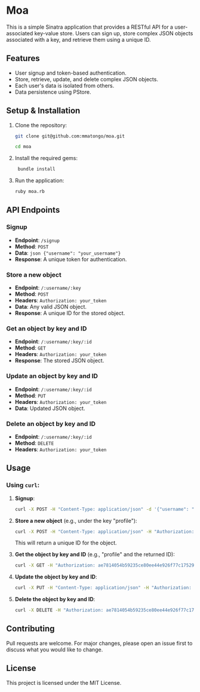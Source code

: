 # Moa

This is a simple Sinatra application that provides a RESTful API for a user-associated key-value store. Users can sign up, store complex JSON objects associated with a key, and retrieve them using a unique ID.

## Features

- User signup and token-based authentication.
- Store, retrieve, update, and delete complex JSON objects.
- Each user's data is isolated from others.
- Data persistence using PStore.

## Setup & Installation

1. Clone the repository:

   ```bash
   git clone git@github.com:mmatongo/moa.git
   ```

   ```bash
   cd moa
   ```

2. Install the required gems:

   ```bash
    bundle install
   ```

3. Run the application:

   ```bash
   ruby moa.rb
   ```

## API Endpoints

### Signup

- **Endpoint**: `/signup`
- **Method**: `POST`
- **Data**: `json {"username": "your_username"}`
- **Response**: A unique token for authentication.

### Store a new object

- **Endpoint**: `/:username/:key`
- **Method**: `POST`
- **Headers**: `Authorization: your_token`
- **Data**: Any valid JSON object.
- **Response**: A unique ID for the stored object.

### Get an object by key and ID

- **Endpoint**: `/:username/:key/:id`
- **Method**: `GET`
- **Headers**: `Authorization: your_token`
- **Response**: The stored JSON object.

### Update an object by key and ID

- **Endpoint**: `/:username/:key/:id`
- **Method**: `PUT`
- **Headers**: `Authorization: your_token`
- **Data**: Updated JSON object.

### Delete an object by key and ID

- **Endpoint**: `/:username/:key/:id`
- **Method**: `DELETE`
- **Headers**: `Authorization: your_token`

## Usage

### Using `curl`:

1. **Signup**:
   ```bash
   curl -X POST -H "Content-Type: application/json" -d '{"username": "mmatongo"}' http://127.0.0.1:4567/signup
   ```

2. **Store a new object** (e.g., under the key "profile"):
   ```bash
   curl -X POST -H "Content-Type: application/json" -H "Authorization: ae7814054b59235ce80ee44e926f77c175291186c5f5d7472e" -d '{"name": "John", "age": 30, "city": "New York"}' http://127.0.0.1:4567/mmatongo/profile
   ```

   This will return a unique ID for the object.

3. **Get the object by key and ID** (e.g., "profile" and the returned ID):
   ```bash
   curl -X GET -H "Authorization: ae7814054b59235ce80ee44e926f77c175291186c5f5d7472e" http://127.0.0.1:4567/mmatongo/profile/unique_id
   ```

4. **Update the object by key and ID**:
   ```bash
   curl -X PUT -H "Content-Type: application/json" -H "Authorization: ae7814054b59235ce80ee44e926f77c175291186c5f5d7472e" -d '{"name": "Jane", "age": 25, "city": "Los Angeles"}' http://127.0.0.1:4567/mmatongo/profile/unique_id
   ```

5. **Delete the object by key and ID**:
   ```bash
   curl -X DELETE -H "Authorization: ae7814054b59235ce80ee44e926f77c175291186c5f5d7472e" http://127.0.0.1:4567/mmatongo/profile/unique_id
   ```

## Contributing

Pull requests are welcome. For major changes, please open an issue first to discuss what you would like to change.

## License

This project is licensed under the MIT License.
